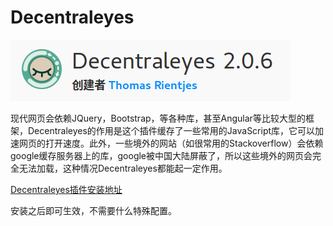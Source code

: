 # Decentraleyes

![](res/1.png)

现代网页会依赖JQuery，Bootstrap，等各种库，甚至Angular等比较大型的框架，Decentraleyes的作用是这个插件缓存了一些常用的JavaScript库，它可以加速网页的打开速度。此外，一些境外的网站（如很常用的Stackoverflow）会依赖google缓存服务器上的库，google被中国大陆屏蔽了，所以这些境外的网页会完全无法加载，这种情况Decentraleyes都能起一定作用。

[Decentraleyes插件安装地址](https://addons.mozilla.org/zh-CN/firefox/addon/decentraleyes/?src=search)

安装之后即可生效，不需要什么特殊配置。
